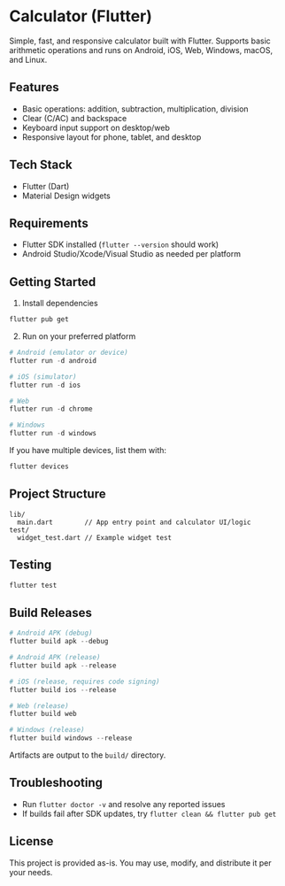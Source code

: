 # Calculator (Flutter)

Simple, fast, and responsive calculator built with Flutter. Supports basic arithmetic operations and runs on Android, iOS, Web, Windows, macOS, and Linux.

## Features

- Basic operations: addition, subtraction, multiplication, division
- Clear (C/AC) and backspace
- Keyboard input support on desktop/web
- Responsive layout for phone, tablet, and desktop

## Tech Stack

- Flutter (Dart)
- Material Design widgets

## Requirements

- Flutter SDK installed (`flutter --version` should work)
- Android Studio/Xcode/Visual Studio as needed per platform

## Getting Started

1) Install dependencies

```powershell
flutter pub get
```

2) Run on your preferred platform

```powershell
# Android (emulator or device)
flutter run -d android

# iOS (simulator)
flutter run -d ios

# Web
flutter run -d chrome

# Windows
flutter run -d windows
```

If you have multiple devices, list them with:

```powershell
flutter devices
```

## Project Structure

```
lib/
  main.dart        // App entry point and calculator UI/logic
test/
  widget_test.dart // Example widget test
```

## Testing

```powershell
flutter test
```

## Build Releases

```powershell
# Android APK (debug)
flutter build apk --debug

# Android APK (release)
flutter build apk --release

# iOS (release, requires code signing)
flutter build ios --release

# Web (release)
flutter build web

# Windows (release)
flutter build windows --release
```

Artifacts are output to the `build/` directory.

## Troubleshooting

- Run `flutter doctor -v` and resolve any reported issues
- If builds fail after SDK updates, try `flutter clean && flutter pub get`

## License

This project is provided as-is. You may use, modify, and distribute it per your needs.
